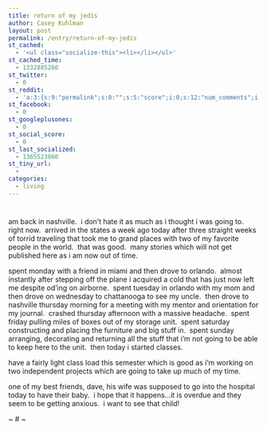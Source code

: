 ```yaml
---
title: return of my jedis
author: Casey Kuhlman
layout: post
permalink: /entry/return-of-my-jedis
st_cached:
  - '<ul class="socialize-this"><li></li></ul>'
st_cached_time:
  - 1332885260
st_twitter:
  - 0
st_reddit:
  - 'a:3:{s:9:"permalink";s:0:"";s:5:"score";i:0;s:12:"num_comments";i:0;}'
st_facebook:
  - 0
st_googleplusones:
  - 0
st_social_score:
  - 0
st_last_socialized:
  - 1365523860
st_tiny_url:
  - 
categories:
  - living
---
```

# 

am back in nashville.  i don’t hate it as much as i thought i was going to.  right now.  arrived in the states a week ago today after three straight weeks of torrid traveling that took me to grand places with two of my favorite people in the world.  that was good.  many stories which will not get published here as i am now out of time.  

spent monday with a friend in miami and then drove to orlando.  almost instantly after stepping off the plane i acquired a cold that has just now left me despite od’ing on airborne.  spent tuesday in orlando with my mom and then drove on wednesday to chattanooga to see my uncle.  then drove to nashville thursday morning for a meeting with my mentor and orientation for my journal.  crashed thursday afternoon with a massive headache.  spent friday pulling miles of boxes out of my storage unit.  spent saturday constructing and placing the furniture and big stuff in.  spent sunday arranging, decorating and returning all the stuff that i’m not going to be able to keep here to the unit.  then today i started classes.

have a fairly light class load this semester which is good as i’m working on two independent projects which are going to take up much of my time.

one of my best friends, dave, his wife was supposed to go into the hospital today to have their baby.  i hope that it happens…it is overdue and they seem to be getting anxious.  i want to see that child!  

~ # ~